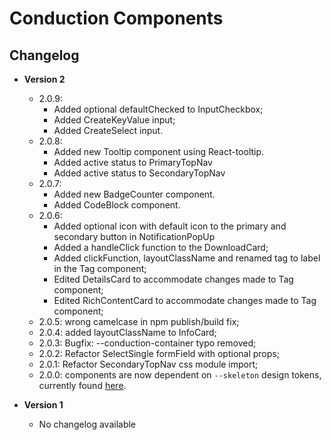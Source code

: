 # Conduction Components

## Changelog

- **Version 2**

  - 2.0.9:
    - Added optional defaultChecked to InputCheckbox;
    - Added CreateKeyValue input;
    - Added CreateSelect input.
  - 2.0.8:
    - Added new Tooltip component using React-tooltip.
    - Added active status to PrimaryTopNav
    - Added active status to SecondaryTopNav
  - 2.0.7:
    - Added new BadgeCounter component.
    - Added CodeBlock component.
  - 2.0.6:
    - Added optional icon with default icon to the primary and secondary button in NotificationPopUp
    - Added a handleClick function to the DownloadCard;
    - Added clickFunction, layoutClassName and renamed tag to label in the Tag component;
    - Edited DetailsCard to accommodate changes made to Tag component;
    - Edited RichContentCard to accommodate changes made to Tag component;
  - 2.0.5: wrong camelcase in npm publish/build fix;
  - 2.0.4: added layoutClassName to InfoCard;
  - 2.0.3: Bugfix: --conduction-container typo removed;
  - 2.0.2: Refactor SelectSingle formField with optional props;
  - 2.0.1: Refactor SecondaryTopNav css module import;
  - 2.0.0: components are now dependent on `--skeleton` design tokens, currently found [here](https://github.com/OpenCatalogi/web-app/blob/development/pwa/src/styling/design-tokens/skeleton-design-tokens.css).

- **Version 1**

  - No changelog available

